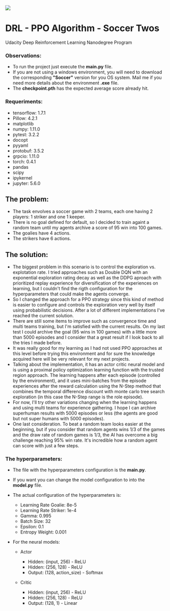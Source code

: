 <img src="https://camo.githubusercontent.com/1471a35ea88bdb4fc0915e31a637cc4295e0771e/68747470733a2f2f73332e616d617a6f6e6177732e636f6d2f766964656f2e756461636974792d646174612e636f6d2f746f706865722f323031382f4175677573742f35623831636430355f736f636365722f736f636365722e706e67">


# DRL - PPO Algorithm - Soccer Twos
Udacity Deep Reinforcement Learning Nanodegree Program


### Observations:
- To run the project just execute the <b>main.py</b> file.
- If you are not using a windows environment, you will need to download the corresponding <b>"Soccer"</b> version for you OS system. Mail me if you need more details about the environment <b>.exe</b> file.
- The <b>checkpoint.pth</b> has the expected average score already hit.


### Requeriments:
- tensorflow: 1.7.1
- Pillow: 4.2.1
- matplotlib
- numpy: 1.11.0
- pytest: 3.2.2
- docopt
- pyyaml
- protobuf: 3.5.2
- grpcio: 1.11.0
- torch: 0.4.1
- pandas
- scipy
- ipykernel
- jupyter: 5.6.0


## The problem:
- The task envolves a soccer game with 2 teams, each one having 2 players: 1 striker and one 1 keeper.
- There is no goal defined for default, so I decided to train againt a random team until my agents archive a score
of 95 win into 100 games.
- The goalies have 4 actions.
- The strikers have 6 actions.

## The solution:
- The biggest problem in this scenario is to control the exploration vs. explotation rate. I tried approaches
such as Double DQN with an exponential exploration rating decay as well as the DDPG aproach with prioritized replay experience
for diversification of the experiences on learning, but I couldn't find the rigth configuration for the hyperparameters
that could make the agents converge.
- So I changed the approach for a PPO strategy since this kind of method is easier to configure and controls the
exploration very well by itself using probabilistic decisions. After a lot of different implementations I've reached
the current solution.
- There are still some items to improve such as convergence time and multi teams training, but I'm satisfied with
the current results. On my last test I could archive the goal (95 wins in 100 games) with a little more than 5000 episodes
and I consider that a great result if I look back to all the tries I made before.
- It was really good for my learning as I had not used PPO approaches at this level before trying this environment and
for sure the knowledge acquired here will be very relevant for my next projects.
- Talking about the implementation, it has an actor critic neural model and is using a proximal policy optimization
learning function with the trusted region approach. The learning happens after each episode (controlled by the environment),
and it uses mini-batches from the episode experiences after the reward calculation using the N-Step method that combines
the temporal difference discount with monte carlo tree search exploration (in this case the N-Step range is the role episode).
- For now, I'll try other variations changing when the learning happens and using multi teams for experience gathering.
I hope I can archive superhuman results with 5000 episodes or less (the agents are good but not super humans with 5000 episodes).
- One last consideration. To beat a random team looks easier at the beginning, but if you consider that random agents wins 1/3
of the games and the draw rate of random games is 1/3, the AI has overcome a big challenge reaching 95% win rate. It's incredible
how a random agent can score with just a few steps.


### The hyperparameters:
- The file with the hyperparameters configuration is the <b>main.py</b>. 
- If you want you can change the model configuration to into the <b>model.py</b> file.
- The actual configuration of the hyperparameters is: 
  - Learning Rate Goalie: 8e-5
  - Learning Rate Striker: 1e-4
  - Gamma: 0.995
  - Batch Size: 32
  - Epsilon: 0.1
  - Entropy Weight: 0.001

- For the neural models:    
  - Actor    
    - Hidden: (input, 256)          - ReLU
    - Hidden: (256, 128)            - ReLU
    - Output: (128, action_size)    - Softmax

  - Critic
    - Hidden: (input, 256)          - ReLU
    - Hidden: (256, 128)            - ReLU
    - Output: (128, 1)              - Linear
